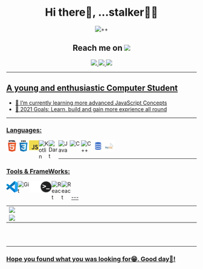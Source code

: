 <h1 align="center">  Hi there👋, ...stalker👀🤣</h1>

<p align="center">
  <img align="top" src="https://badges.pufler.dev/visits/RyanKoech/RyanKoech"/>++
</p>

<h2 align="center">Reach me on <img src="https://media0.giphy.com/media/jqNPzdTTxQfOgOqpO4/source.gif" width="50px"></h2>

<p align="center">
  
<!-- <img src="https://img.shields.io/badge/-ritik-purple?style=flat-square&logo=instagram&logoColor=white&link=https://www.instagram.com"/> -->
<a href="mailto: sirryankoech@gmail.com">
 <img src="https://img.shields.io/badge/Gmail-D14836?style=for-the-badge&logo=gmail&logoColor=white"/>
</a>
<a href="https://www.linkedin.com/in/ryan-koech-7ba340209/">
 <img src="https://img.shields.io/badge/LinkedIn-0077B5?style=for-the-badge&logo=linkedin&logoColor=white"/>
</a>
 <a href="https://twitter.com/_ryan_dev">
 <img src="https://img.shields.io/badge/Twitter-1DA1F2?style=for-the-badge&logo=twitter&logoColor=white"/>
<!-- </a>
  <a href="">
 <img src="https://img.shields.io/badge/WhatsApp-25D366?style=for-the-badge&logo=whatsapp&logoColor=white"/>
</a> -->
</p>
  
---

## A young and enthusiastic Computer Student

- 🌱 I’m currently learning more advanced JavaScript Concepts
- 🥅 2021 Goals: Learn, build and gain more exprience all round

---

### Languages:

<img align="left" alt="HTML5" width="30px" src="https://raw.githubusercontent.com/github/explore/80688e429a7d4ef2fca1e82350fe8e3517d3494d/topics/html/html.png" />
<img align="left" alt="CSS3" width="30px" src="https://raw.githubusercontent.com/github/explore/80688e429a7d4ef2fca1e82350fe8e3517d3494d/topics/css/css.png" />
<img align="left" alt="JavaScript" width="26px" src="https://raw.githubusercontent.com/github/explore/80688e429a7d4ef2fca1e82350fe8e3517d3494d/topics/javascript/javascript.png" />
<img align="left" alt="Kotlin" width="26px" src="https://mk0sigezamu77feo2fi6.kinstacdn.com/wp-content/uploads/2017/07/logo_500x500.png" />
<img align="left" alt="Dart" width="26px" src="https://www.pngitem.com/pimgs/m/480-4800518_file-dart-logo-dart-programming-language-logo-hd.png" />
<img align="left" alt="Java" width="30px" src="https://raw.githubusercontent.com/jmnote/z-icons/master/svg/java.svg" />
<img align="left" alt="C" width="30px" src="https://raw.githubusercontent.com/jmnote/z-icons/master/svg/c.svg" />
<img align="left" alt="C++" width="30px" src="https://raw.githubusercontent.com/jmnote/z-icons/master/svg/cpp.svg" />
<img align="left" alt="SQL" width="30px" src="https://raw.githubusercontent.com/github/explore/80688e429a7d4ef2fca1e82350fe8e3517d3494d/topics/sql/sql.png" />
<img align="left" alt="MySQL" width="30px" src="https://raw.githubusercontent.com/github/explore/80688e429a7d4ef2fca1e82350fe8e3517d3494d/topics/mysql/mysql.png" />



<br />
<br />

---
### Tools & FrameWorks:
  
<img align="left" alt="Visual Studio Code" width="30px" src="https://raw.githubusercontent.com/github/explore/80688e429a7d4ef2fca1e82350fe8e3517d3494d/topics/visual-studio-code/visual-studio-code.png" />
<img align="left" alt="Git" width="30px" src="https://raw.githubusercontent.com/jmnote/z-icons/master/svg/git.svg" />
<img align="left" alt="GitHub" width="30px" src="https://raw.githubusercontent.com/RyanKoech/RyanKoech/master/.github/images/Github-Logo.png" />
<img align="left" alt="Terminal" width="30px" src="https://raw.githubusercontent.com/github/explore/80688e429a7d4ef2fca1e82350fe8e3517d3494d/topics/terminal/terminal.png" />
<img align="left" alt="React" width="26px" src="https://reactnative.dev/img/header_logo.svg" />
<img align="left" alt="React" width="26px" src="https://raw.githubusercontent.com/jmnote/z-icons/master/svg/bootstrap.svg" />
  
<br />
<br />
---

<!--   [![Anurag's GitHub stats](https://github-readme-stats.vercel.app/api?username=RyanKoech&show_icons=true&theme=tokyonight)](https://github.com/anuraghazra/github-readme-stats) -->
<!--   [![Top Langs](https://github-readme-stats.vercel.app/api/top-langs/?username=RyanKoech&langs_count=8&layout=compact&theme=tokyonight)](https://github.com/anuraghazra/github-readme-stats) -->
<table>
  <tr>
    <td>
        <!--Streak-->
        <img width="400px" align="left" src="https://github-readme-streak-stats.herokuapp.com/?user=RyanKoech&show_icons=true&locale=en&layout=compact&theme=tokyonight"/>
    </td>
    <td>
      <!--Languages -->
      <img width="400px" align="left" src="https://github-readme-stats.vercel.app/api/top-langs/?username=RyanKoech&langs_count=8&layout=compact&theme=tokyonight"/>
    </td>
  </tr>
  <tr>
    <td>
      <!--Stats-->
      <img width="500px" align="left" src="https://github-readme-stats.vercel.app/api?username=RyanKoech&show_icons=true&count_private=true&theme=tokyonight"/>
    </td>
  </tr>
</table>

<br />
<br />

---
<p align="left"><h3 align="left">  Hope you found what you was looking for😁. Good day👋!</h3></p>  


  
 
[linkedin]: https://www.linkedin.com/in/ryan-koech-7ba340209/?target=_blank

